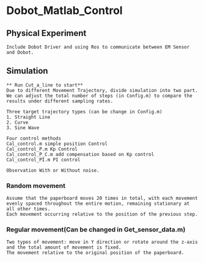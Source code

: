 # Dobot_Matlab_Control

## Physical Experiment
    Include Dobot Driver and using Ros to communicate between EM Sensor and Dobot.

## Simulation
    ** Run Cut_a_line to start**
    Due to different Movement Trajectory, divide simulation into two part. 
    We can adjust the total number of steps (in Config.m) to compare the results under different sampling rates.

    Three target trajectory types (can be change in Config.m)
    1. Straight Line
    2. Curve
    3. Sine Wave

    Four control methods
    Cal_control.m simple position Control
    Cal_control_P.m Kp Control
    Cal_control_P_C.m add compensation based on Kp control
    Cal_control_PI.m PI control

    Observation With or Without noise.

    


### Random movement
    Assume that the paperboard moves 20 times in total, with each movement evenly spaced throughout the entire motion, remaining stationary at all other times.
    Each movement occurring relative to the position of the previous step.

### Regular movement(Can be changed in Get_sensor_data.m)
    Two types of movement: move in Y direction or rotate around the z-axis and the total amount of movement is fixed.
    The movement relative to the original position of the paperboard.
